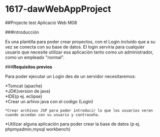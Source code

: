 ﻿# 1617-dawWebAppProject
##Projecte test Aplicació Web M08 

###Introducción

Es una plantilla para poder crear proyectos, con el Login incluido que a su vez se conecta con su base de datos.
El login serviria para cualquier usuario que necesite utilizar esa aplicación tanto como un administrador, como un empleado "normal".

###**Requisitos previos**

Para poder ejecutar un Login des de un servidor necesitaremos:  

*Tomcat (apache)  
*JDK(version de java)  
*IDE(p ej. eclipse)  
	*Crear un arhivo java con el codigo (Login)  

	*Crear archivos JSP para poder introducir lo que los usuarios veran 	cuando accedan con su usuario y contraseña.  
*Utilizar alguna aplicación para poder crear la base de datos (p ej. phpmyadmin,mysql workbench)

